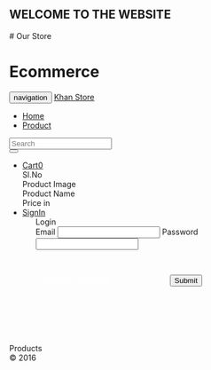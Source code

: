 <h2>WELCOME TO THE WEBSITE</h2>
# Our Store


<h1>Ecommerce</h1>

<?php
require "config/constants.php";
session_start();
if(isset($_SESSION["uid"])){
	header("location:profile.php");
}
?>
<!DOCTYPE html>
<html>
	<head>
		<meta charset="UTF-8">
		<title>Khan Store</title>
		<link rel="stylesheet" href="css/bootstrap.min.css"/>
		<script src="js/jquery2.js"></script>
		<script src="js/bootstrap.min.js"></script>
		<script src="main.js"></script>
		<link rel="stylesheet" type="text/css" href="style.css">
		<style></style>
	</head>
<body>
<div class="wait overlay">
	<div class="loader"></div>
</div>
	<div class="navbar navbar-inverse navbar-fixed-top">
		<div class="container-fluid">	
			<div class="navbar-header">
				<button type="button" class="navbar-toggle collapsed" data-toggle="collapse" data-target="#collapse" aria-expanded="false">
					<span class="sr-only">navigation</span>
					<span class="icon-bar"></span>
					<span class="icon-bar"></span>
					<span class="icon-bar"></span>
				</button>
				<a href="#" class="navbar-brand">Khan Store</a>
			</div>
		<div class="collapse navbar-collapse" id="collapse">
			<ul class="nav navbar-nav">
				<li><a href="index.php"><span class="glyphicon glyphicon-home"></span>Home</a></li>
				<li><a href="index.php"><span class="glyphicon glyphicon-modal-window"></span>Product</a></li>
			</ul>
			<form class="navbar-form navbar-left">
		        <div class="form-group">
		          <input type="text" class="form-control" placeholder="Search" id="search">
		        </div>
		        <button type="submit" class="btn btn-primary" id="search_btn"><span class="glyphicon glyphicon-search"></span></button>
		     </form>
			<ul class="nav navbar-nav navbar-right">
				<li><a href="#" class="dropdown-toggle" data-toggle="dropdown"><span class="glyphicon glyphicon-shopping-cart"></span>Cart<span class="badge">0</span></a>
					<div class="dropdown-menu" style="width:400px;">
						<div class="panel panel-success">
							<div class="panel-heading">
								<div class="row">
									<div class="col-md-3">Sl.No</div>
									<div class="col-md-3">Product Image</div>
									<div class="col-md-3">Product Name</div>
									<div class="col-md-3">Price in <?php echo CURRENCY; ?></div>
								</div>
							</div>
							<div class="panel-body">
								<div id="cart_product">
								<!--<div class="row">
									<div class="col-md-3">Sl.No</div>
									<div class="col-md-3">Product Image</div>
									<div class="col-md-3">Product Name</div>
									<div class="col-md-3">Price in $.</div>
								</div>-->
								</div>
							</div>
							<div class="panel-footer"></div>
						</div>
					</div>
				</li>
				<li><a href="#" class="dropdown-toggle" data-toggle="dropdown"><span class="glyphicon glyphicon-user"></span>SignIn</a>
					<ul class="dropdown-menu">
						<div style="width:300px;">
							<div class="panel panel-primary">
								<div class="panel-heading">Login</div>
								<div class="panel-heading">
									<form onsubmit="return false" id="login">
										<label for="email">Email</label>
										<input type="email" class="form-control" name="email" id="email" required/>
										<label for="email">Password</label>
										<input type="password" class="form-control" name="password" id="password" required/>
										<p><br/></p>
										<a href="#" style="color:white; list-style:none;">Forgotten Password</a><input type="submit" class="btn btn-success" style="float:right;">
									</form>
								</div>
								<div class="panel-footer" id="e_msg"></div>
							</div>
						</div>
					</ul>
				</li>
			</ul>
		</div>
	</div>
</div>	
	<p><br/></p>
	<p><br/></p>
	<p><br/></p>
	<div class="container-fluid">
		<div class="row">
			<div class="col-md-1"></div>
			<div class="col-md-2 col-xs-12">
				<div id="get_category">
				</div>
				<!--<div class="nav nav-pills nav-stacked">
					<li class="active"><a href="#"><h4>Categories</h4></a></li>
					<li><a href="#">Categories</a></li>
					<li><a href="#">Categories</a></li>
					<li><a href="#">Categories</a></li>
					<li><a href="#">Categories</a></li>
				</div> -->
				<div id="get_brand">
				</div>
				<!--<div class="nav nav-pills nav-stacked">
					<li class="active"><a href="#"><h4>Brand</h4></a></li>
					<li><a href="#">Categories</a></li>
					<li><a href="#">Categories</a></li>
					<li><a href="#">Categories</a></li>
					<li><a href="#">Categories</a></li>
				</div> -->
			</div>
			<div class="col-md-8 col-xs-12">
				<div class="row">
					<div class="col-md-12 col-xs-12" id="product_msg">
					</div>
				</div>
				<div class="panel panel-info">
					<div class="panel-heading">Products</div>
					<div class="panel-body">
						<div id="get_product">
							<!--Here we get product jquery Ajax Request-->
						</div>
						<!--<div class="col-md-4">
							<div class="panel panel-info">
								<div class="panel-heading">Samsung Galaxy</div>
								<div class="panel-body">
									<img src="product_images/images.JPG"/>
								</div>
								<div class="panel-heading">$.500.00
									<button style="float:right;" class="btn btn-danger btn-xs">AddToCart</button>
								</div>
							</div>
						</div> -->
					</div>
					<div class="panel-footer">&copy; 2016</div>
				</div>
			</div>
			<div class="col-md-1"></div>
		</div>
	</div>
</body>
</html>

